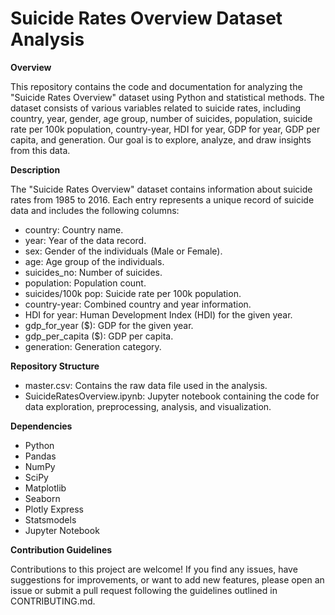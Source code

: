 # Suicide Rates Overview Dataset Analysis

**Overview**

This repository contains the code and documentation for analyzing the "Suicide Rates Overview" dataset using Python and statistical methods. The dataset consists of various variables related to suicide rates, including country, year, gender, age group, number of suicides, population, suicide rate per 100k population, country-year, HDI for year, GDP for year, GDP per capita, and generation. Our goal is to explore, analyze, and draw insights from this data.

**Description**

The "Suicide Rates Overview" dataset contains information about suicide rates from 1985 to 2016. Each entry represents a unique record of suicide data and includes the following columns:

- country: Country name.
- year: Year of the data record.
- sex: Gender of the individuals (Male or Female).
- age: Age group of the individuals.
- suicides_no: Number of suicides.
- population: Population count.
- suicides/100k pop: Suicide rate per 100k population.
- country-year: Combined country and year information.
- HDI for year: Human Development Index (HDI) for the given year.
- gdp_for_year ($): GDP for the given year.
- gdp_per_capita ($): GDP per capita.
- generation: Generation category.
  
**Repository Structure**

- master.csv: Contains the raw data file used in the analysis.
- SuicideRatesOverview.ipynb: Jupyter notebook containing the code for data exploration, preprocessing, analysis, and visualization.

**Dependencies**

- Python
- Pandas
- NumPy
- SciPy
- Matplotlib
- Seaborn
- Plotly Express
- Statsmodels
- Jupyter Notebook

**Contribution Guidelines**

Contributions to this project are welcome! If you find any issues, have suggestions for improvements, or want to add new features, please open an issue or submit a pull request following the guidelines outlined in CONTRIBUTING.md.
